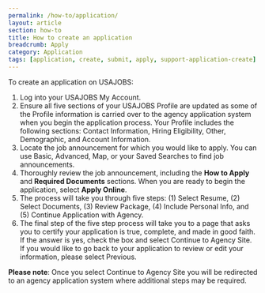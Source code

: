 ```yaml
---
permalink: /how-to/application/
layout: article
section: how-to
title: How to create an application
breadcrumb: Apply
category: Application
tags: [application, create, submit, apply, support-application-create]
---
```


To create an application on USAJOBS:

1. Log into your USAJOBS My Account.
2. Ensure all five sections of your USAJOBS Profile are updated as some of the Profile information is carried over to the agency application system when you begin the application process. Your Profile includes the following sections: Contact Information, Hiring Eligibility, Other, Demographic, and Account Information.
3. Locate the job announcement for which you would like to apply. You can use Basic, Advanced, Map, or your Saved Searches to find job announcements.
4. Thoroughly review the job announcement, including the **How to Apply** and **Required Documents** sections. When you are ready to begin the application, select **Apply Online**.
5. The process will take you through five steps: (1) Select Resume, (2) Select Documents, (3) Review Package, (4) Include Personal Info, and (5) Continue Application with Agency.
6.  The final step of the five step process will take you to a page that asks you to certify your application is true, complete, and made in good faith. If the answer is yes, check the box and select Continue to Agency Site. If you would like to go back to your application to review or edit your information, please select Previous.

**Please note**: Once you select Continue to Agency Site you will be redirected to an agency application system where additional steps may be required.
